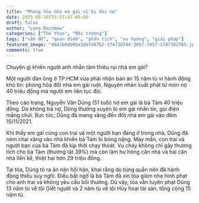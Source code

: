 ```yaml
---
title: "Phóng hỏa nhà em gái vì bị đòi nợ"
date: 2025-05-16T15:57:47-05:00
draft: false
author: "Luna Rainbow"
categories: ["Thể thao", "Môi trường"]
tags: ["vấn đề", "quan điểm", "phân tích", "xu hướng", "giải pháp"]
featured_image: "4841b0d96ba3defd87b2-174738244-3857-7457-1747382785.jpg"
comments: true
---
```


Chuyện gì khiến người anh nhẫn tâm thiêu rụi nhà em gái?

Một người đàn ông ở TP.HCM vừa phải nhận bản án 15 năm tù vì hành động khó tin: phóng hỏa đốt nhà em gái ruột. Nguyên nhân xuất phát từ món nợ 40 triệu đồng mà người em liên tục đòi.

Theo cáo trạng, Nguyễn Văn Dũng (51 tuổi) nợ em gái là bà Tám 40 triệu đồng. Do không trả nợ, Dũng thường xuyên bị em gái nhắn tin, gọi điện mắng chửi. Bực tức, Dũng đã mang xăng đến đốt nhà em gái vào đêm 15/11/2021.

Khi thấy em gái cùng con trai và một người bạn đang ở trong nhà, Dũng đã ném chai xăng vào nhà khiến bà Tám bị bỏng nặng. May mắn, con trai và người bạn của bà Tám đã kịp thời chạy thoát. Vụ cháy không chỉ gây thương tích cho bà Tám (thương tật 39%) mà còn làm hư hỏng căn nhà và hai căn nhà liền kề, thiệt hại hơn 29 triệu đồng.

Tại tòa, Dũng tỏ ra ăn năn hối hận, khai rằng do túng quẫn nên đã hành động thiếu suy nghĩ. Điều bất ngờ là bà Tám đã xin tòa giảm nhẹ hình phạt cho anh trai và không yêu cầu bồi thường. Dù vậy, tòa vẫn tuyên phạt Dũng 13 năm tù về tội Giết người và 2 năm tù về tội Hủy hoại tài sản, tổng cộng 15 năm tù.